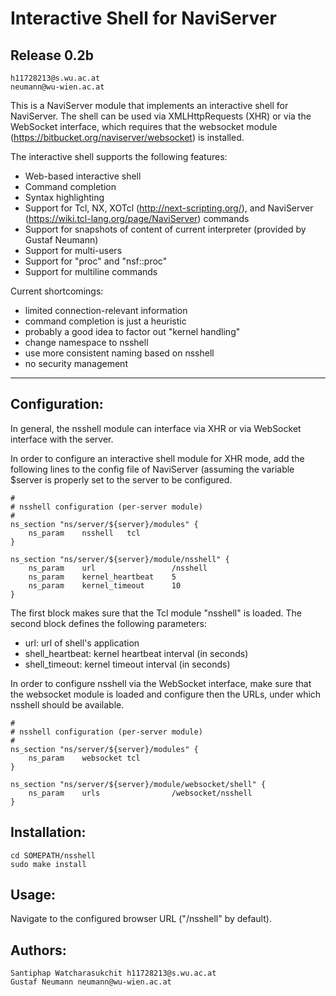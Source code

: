 Interactive Shell for NaviServer
=========================
Release 0.2b
------------

    h11728213@s.wu.ac.at
    neumann@wu-wien.ac.at

This is a NaviServer module that implements an interactive shell for
NaviServer. The shell can be used via XMLHttpRequests (XHR) or via
the WebSocket interface, which requires that the websocket module
(https://bitbucket.org/naviserver/websocket) is installed.

The interactive shell supports the following features:

* Web-based interactive shell
* Command completion
* Syntax highlighting
* Support for Tcl, NX, XOTcl (http://next-scripting.org/),
  and NaviServer (https://wiki.tcl-lang.org/page/NaviServer) commands
* Support for snapshots of content of current interpreter (provided by Gustaf Neumann)
* Support for multi-users
* Support for "proc" and "nsf::proc"
* Support for multiline commands


Current shortcomings:

* limited connection-relevant information
* command completion is just a heuristic
* probably a good idea to factor out "kernel handling"
* change namespace to nsshell
* use more consistent naming based on nsshell
* no security management

***

Configuration:
--------------

In general, the nsshell module can interface via XHR or via WebSocket
interface with the server.

In order to configure an interactive shell module for XHR mode, add
the following lines to the config file of NaviServer (assuming the
variable $server is properly set to the server to be configured.

    #
    # nsshell configuration (per-server module)
    #
    ns_section "ns/server/${server}/modules" {
        ns_param    nsshell   tcl
    }

    ns_section "ns/server/${server}/module/nsshell" {
        ns_param    url                 /nsshell
        ns_param    kernel_heartbeat    5
        ns_param    kernel_timeout      10
	}

The first block makes sure that the Tcl module "nsshell"
is loaded. The second block defines the following parameters:

* url: url of shell's application
* shell_heartbeat: kernel heartbeat interval (in seconds)
* shell_timeout: kernel timeout interval (in seconds)

In order to configure nsshell via the WebSocket interface,
make sure that the websocket module is loaded and configure then
the URLs, under which nsshell should be available.

    #
    # nsshell configuration (per-server module)
    #
    ns_section "ns/server/${server}/modules" {
        ns_param    websocket tcl
    }

    ns_section "ns/server/${server}/module/websocket/shell" {
        ns_param    urls                /websocket/nsshell
    }



Installation:
-------------

    cd SOMEPATH/nsshell
    sudo make install

Usage:
------

Navigate to the configured browser URL ("/nsshell" by default).

Authors:
--------

    Santiphap Watcharasukchit h11728213@s.wu.ac.at
    Gustaf Neumann neumann@wu-wien.ac.at
